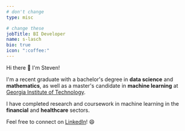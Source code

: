 ```yaml
---
# don't change
type: misc

# change these
jobTitle: BI Developer
name: s-lasch
bio: true
icon: ":coffee:"
---
```


Hi there :wave: I'm Steven!

I'm a recent graduate with a bachelor's degree in **data science** and **mathematics**, as well as a 
master's candidate in **machine learning** at [Georgia Institute of Technology](https://omscs.gatech.edu/).

I have completed research and coursework in machine learning in the **financial** and **healthcare** sectors.

Feel free to connect on [LinkedIn](https://linkedin.com/in/steven-l-lasch)! :smile: